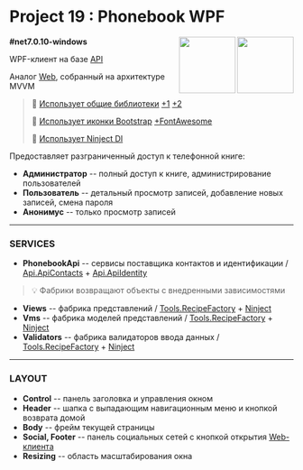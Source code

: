 # Project 19 : Phonebook WPF

<img align="right" width="100" height="100" src="https://github.com/rozhkovsvyat/Project19.WPF/assets/71471748/530dedd2-4fa9-4b5f-aaf3-61bce8b6b315">
<img align="right" width="100" height="100" src="https://github.com/rozhkovsvyat/Project19.WPF/assets/71471748/f40f2155-4c9a-4f8c-9754-4e10d46bd57c">

**#net7.0.10-windows**


WPF-клиент на базе [API](https://github.com/rozhkovsvyat/Project19.API)

Аналог [Web](https://github.com/rozhkovsvyat/Project19.Web), собранный на архитектуре MVVM

> :link: [Использует общие библиотеки](https://github.com/rozhkovsvyat/Project19.Libs) [+1](https://github.com/rozhkovsvyat/Tools.RecipeFactory) [+2](https://github.com/rozhkovsvyat/Tools.WPF)
>
> :link: [Использует иконки Bootstrap](https://www.nuget.org/packages/BootstrapIcons.Wpf) [+FontAwesome](https://www.nuget.org/packages/FontAwesome6.Svg)
> 
> :link: [Использует Ninject DI](https://www.nuget.org/packages/Ninject)

Предоставляет разграниченный доступ к телефонной книге:
* **Администратор** -- полный доступ к книге, администрирование пользователей
* **Пользователь** -- детальный просмотр записей, добавление новых записей, смена пароля
* **Анонимус** -- только просмотр записей

---

### SERVICES

* **PhonebookApi** -- сервисы поставщика контактов и идентификации / [Api.ApiContacts](https://www.nuget.org/packages/RozhkovSvyat.Project19.Services.Api.ApiContacts) + [Api.ApiIdentity](https://www.nuget.org/packages/RozhkovSvyat.Project19.Services.Api.ApiIdentity)
> :bulb: Фабрики возвращают объекты с внедренными зависимостями
* **Views** -- фабрика представлений / [Tools.RecipeFactory](https://github.com/rozhkovsvyat/Tools.RecipeFactory) + [Ninject](https://www.nuget.org/packages/Ninject)
* **Vms** -- фабрика моделей представлений / [Tools.RecipeFactory](https://github.com/rozhkovsvyat/Tools.RecipeFactory) + [Ninject](https://www.nuget.org/packages/Ninject)
* **Validators** -- фабрика валидаторов ввода данных / [Tools.RecipeFactory](https://github.com/rozhkovsvyat/Tools.RecipeFactory) + [Ninject](https://www.nuget.org/packages/Ninject)

---

### LAYOUT

* **Control** -- панель заголовка и управления окном
* **Header** -- шапка с выпадающим навигационным меню и кнопкой возврата домой
* **Body** -- фрейм текущей страницы
* **Social, Footer** -- панель социальных сетей с кнопкой открытия [Web-клиента](https://github.com/rozhkovsvyat/Project19.Web/tree/master)
* **Resizing** -- область масштабирования окна
